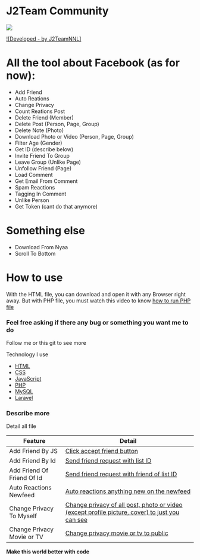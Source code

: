 # J2Team Community
![](https://3.bp.blogspot.com/-ASwf6KwwdAM/Wdo7LXx0hkI/AAAAAAAAD8o/vSNWFYpVaogD65JMfwCmMOtXJOeby5SKgCLcBGAs/s0/j2team-community-birthday.png)

[![Developed - by J2TeamNNL]](https://fb.me/j2teamnnl)

# All the tool about Facebook (as for now):
  - Add Friend
  - Auto Reations
  - Change Privacy
  - Count Reations Post
  - Delete Friend (Member)
  - Delete Post (Person, Page, Group)
  - Delete Note (Photo)
  - Download Photo or Video (Person, Page, Group)
  - Filter Age (Gender)
  - Get ID (describe below)
  - Invite Friend To Group
  - Leave Group (Unlike Page)
  - Unfollow Friend (Page)
  - Load Comment
  - Get Email From Comment
  - Spam Reactions
  - Tagging In Comment
  - Unlike Person
  - Get Token (cant do that anymore)

# Something else

  - Download From Nyaa
  - Scroll To Bottom

# How to use

With the HTML file, you can download and open it with any Browser right away. But with PHP file, you must watch this video to know [how to run PHP file](fb.com/709597696039020)


### Feel free asking if there any bug or something you want me to do

Follow me or this git to see more

Technology I use

* [HTML]
* [CSS]
* [JavaScript]
* [PHP]
* [MySQL]
* [Laravel]

### Describe more

Detail all file

| Feature | Detail |
| ------ | ------ |
| Add Friend By JS | [Click accept friend button][afbj] |
| Add Friend By Id | [Send friend request with list ID][afbi] |
| Add Friend Of Friend Of Id | [Send friend request with friend of list ID][afofoi] |
| Auto Reactions Newfeed  | [Auto reactions anything new on the newfeed][arn] |
| Change Privacy To Myself | [Change privacy of all post, photo or video (except profile picture, cover) to just you can see][cp] |
| Change Privacy Movie or TV | [Change privacy movie or tv to public][cpjs] |


**Make this world better with code**


   [HTML]: <https://www.w3schools.com/html>
   [CSS]: <https://www.w3schools.com/css>
   [JavaScript]: <https://www.w3schools.com/js>
   [PHP]: <https://www.w3schools.com/php>
   [MySQL]: <https://www.w3schools.com/mysql>
   [Laravel]: <https://laravel.com/docs/>

   [afbj]: <https://github.com/J2TeamNNL/J2Team-Community/blob/master/add_friend.js>
   [afbi]: <https://github.com/J2TeamNNL/J2Team-Community/blob/master/add_friend_by_id.php>
   [afofoi]: <https://github.com/J2TeamNNL/J2Team-Community/blob/master/add_friend_of_friend_of_id.php>
   [arn]: <https://github.com/J2TeamNNL/J2Team-Community/blob/master/auto_reactions_newfeed.php>
   [cp]: <https://github.com/J2TeamNNL/J2Team-Community/blob/master/change_all_privacy_to_myself.php>
   [cpjs]: <https://github.com/J2TeamNNL/J2Team-Community/blob/master/change_privacy_movies.js>
